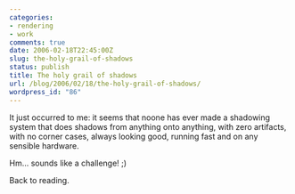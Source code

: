 ```yaml
---
categories:
- rendering
- work
comments: true
date: 2006-02-18T22:45:00Z
slug: the-holy-grail-of-shadows
status: publish
title: The holy grail of shadows
url: /blog/2006/02/18/the-holy-grail-of-shadows/
wordpress_id: "86"
---
```


It just occurred to me: it seems that noone has ever made a shadowing system that does shadows from anything onto anything, with zero artifacts, with no corner cases, always looking good, running fast and on any sensible hardware.

Hm... sounds like a challenge! ;)

Back to reading.

